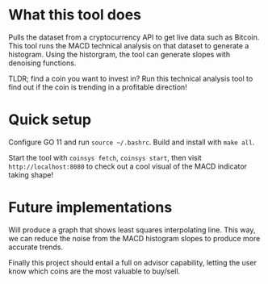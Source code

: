 # What this tool does

Pulls the dataset from a cryptocurrency API to get live data such as Bitcoin. This tool runs the MACD technical analysis on that dataset to generate a histogram. Using the historgram, the tool can generate slopes with denoising functions.

TLDR; find a coin you want to invest in? Run this technical analysis tool to find out if the coin is trending in a profitable direction!

# Quick setup

Configure GO 11 and run `source ~/.bashrc`. Build and install with `make all`.

Start the tool with `coinsys fetch`, `coinsys start`, then visit `http://localhost:8080` to check out a cool visual of the MACD indicator taking shape!

# Future implementations

Will produce a graph that shows least squares interpolating line. This way, we can reduce the noise from the MACD histogram slopes to produce more accurate trends.

Finally this project should entail a full on advisor capability, letting the user know which coins are the most valuable to buy/sell.
